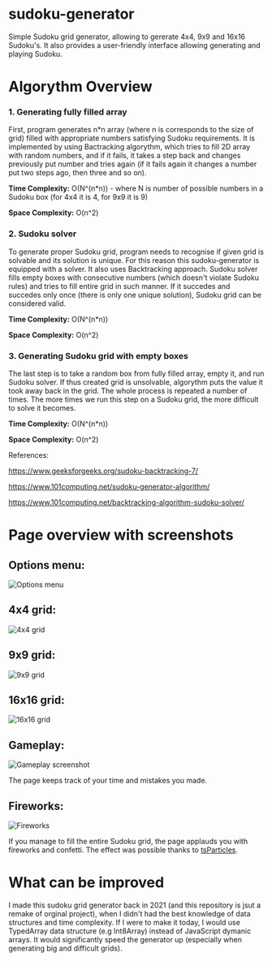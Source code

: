 # sudoku-generator

Simple Sudoku grid generator, allowing to gererate 4x4, 9x9 and 16x16 Sudoku's. It also provides a user-friendly interface allowing generating and playing Sudoku.

# Algorythm Overview

### 1. Generating fully filled array

First, program generates n*n array (where n is corresponds to the size of grid) filled with appropriate numbers satisfying Sudoku requirements. It is implemented by using Bactracking algorythm, which tries to fill 2D array with random numbers, and if it fails, it takes a step back and changes previously put number and tries again (if it fails again it changes a number put two steps ago, then three and so on).

**Time Complexity:** O(N^(n*n)) - where N is number of possible numbers in a Sudoku box (for 4x4 it is 4, for 9x9 it is 9)

**Space Complexity:** O(n^2) 

### 2. Sudoku solver

To generate proper Sudoku grid, program needs to recognise if given grid is solvable and its solution is unique. For this reason this sudoku-generator is equipped with a solver. It also uses Backtracking approach. Sudoku solver fills empty boxes with consecutive numbers (which doesn't violate Sudoku rules) and tries to fill entire grid in such manner. If it succedes and succedes only once (there is only one unique solution), Sudoku grid can be considered valid.

**Time Complexity:** O(N^(n*n))

**Space Complexity:** O(n^2) 

### 3. Generating Sudoku grid with empty boxes

The last step is to take a random box from fully filled array, empty it, and run Sudoku solver. If thus created grid is unsolvable, algorythm puts the value it took away back in the grid. The whole process is repeated a number of times. The more times we run this step on a Sudoku grid, the more difficult to solve it becomes.

**Time Complexity:** O(N^(n*n))

**Space Complexity:** O(n^2) 

References: 

https://www.geeksforgeeks.org/sudoku-backtracking-7/

https://www.101computing.net/sudoku-generator-algorithm/

https://www.101computing.net/backtracking-algorithm-sudoku-solver/

# Page overview with screenshots

## Options menu:

![Options menu](./readme-screenshots/menu.png "Options menu")

## 4x4 grid:

![4x4 grid](./readme-screenshots/4x4.png "4x4 grid")

## 9x9 grid:

![9x9 grid](./readme-screenshots/9x9.png "9x9 grid")

## 16x16 grid:

![16x16 grid](./readme-screenshots/16x16.png "16x16 grid")

## Gameplay:

![Gameplay screenshot](./readme-screenshots/mistakes.png "gameplay screenshot")

The page keeps track of your time and mistakes you made.

## Fireworks:

![Fireworks](./readme-screenshots/fireworks.png "fireworks")

If you manage to fill the entire Sudoku grid, the page applauds you with fireworks and confetti. The effect was possible thanks to [tsParticles](https://particles.js.org).

# What can be improved

I made this sudoku grid generator back in 2021 (and this repository is jsut a remake of orginal project), when I didn't had the best knowledge of data structures and time complexity. If I were to make it today, I would use TypedArray data structure (e.g Int8Array) instead of JavaScript dymanic arrays. It would significantly speed the generator up (especially when generating big and difficult grids).
